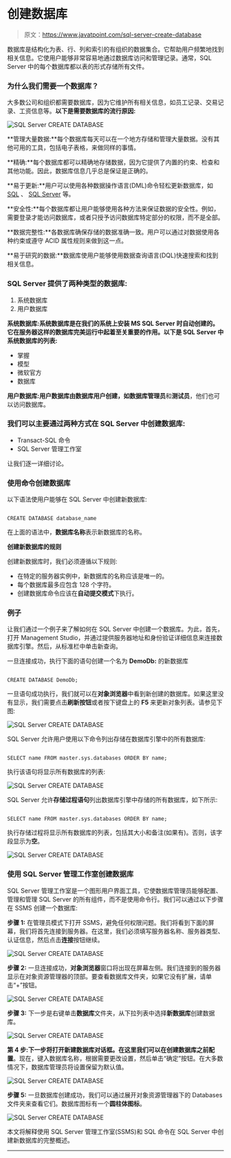 # 创建数据库

> 原文：<https://www.javatpoint.com/sql-server-create-database>

数据库是结构化为表、行、列和索引的有组织的数据集合。它帮助用户频繁地找到相关信息。它使用户能够非常容易地通过数据库访问和管理记录。通常，SQL Server 中的每个数据库都以表的形式存储所有文件。

### 为什么我们需要一个数据库？

大多数公司和组织都需要数据库，因为它维护所有相关信息，如员工记录、交易记录、工资信息等。**以下是需要数据库的流行原因:**

![SQL Server CREATE DATABASE](img/d9bfc89a3653cbde2dab1a8e3f3f98ba.png)

**管理大量数据:**每个数据库每天可以在一个地方存储和管理大量数据。没有其他可用的工具，包括电子表格，来做同样的事情。

**精确:**每个数据库都可以精确地存储数据，因为它提供了内置的约束、检查和其他功能。因此，数据库信息几乎总是保证是正确的。

**易于更新:**用户可以使用各种数据操作语言(DML)命令轻松更新数据库，如 [SQL](https://www.javatpoint.com/sql-tutorial) 、 [SQL Server](https://www.javatpoint.com/sql-server-tutorial) 等。

**安全性:**每个数据库都让用户能够使用各种方法来保证数据的安全性。例如，需要登录才能访问数据库，或者只授予访问数据库特定部分的权限，而不是全部。

**数据完整性:**各数据库确保存储的数据准确一致。用户可以通过对数据使用各种约束或遵守 ACID 属性规则来做到这一点。

**易于研究的数据:**数据库使用户能够使用数据查询语言(DQL)快速搜索和找到相关信息。

### SQL Server 提供了两种类型的数据库:

1.  系统数据库
2.  用户数据库

**系统数据库:**系统数据库是在我们的系统上安装 MS SQL Server 时自动创建的。它在服务器这样的数据库完美运行中起着至关重要的作用。以下是 SQL Server 中系统数据库的**列表:**

*   掌握
*   模型
*   微软官方
*   数据库

**用户数据库:**用户数据库由数据库用户创建，如**数据库管理员**和**测试员**，他们也可以访问数据库。

### 我们可以主要通过两种方式在 SQL Server 中创建数据库:

*   Transact-SQL 命令
*   SQL Server 管理工作室

让我们逐一详细讨论。

### 使用命令创建数据库

以下语法使用户能够在 SQL Server 中创建新数据库:

```

CREATE DATABASE database_name  

```

在上面的语法中，**数据库名称**表示新数据库的名称。

**创建新数据库的规则**

创建新数据库时，我们必须遵循以下规则:

*   在特定的服务器实例中，新数据库的名称应该是唯一的。
*   每个数据库最多应包含 128 个字符。
*   创建数据库命令应该在**自动提交模式**下执行。

### 例子

让我们通过一个例子来了解如何在 SQL Server 中创建一个数据库。为此，首先，打开 Management Studio，并通过提供服务器地址和身份验证详细信息来连接数据库引擎。然后，从标准栏中单击新查询。

一旦连接成功，执行下面的语句创建一个名为 **DemoDb:** 的新数据库

```

CREATE DATABASE DemoDb;

```

一旦语句成功执行，我们就可以在**对象浏览器**中看到新创建的数据库。如果这里没有显示，我们需要点击**刷新按钮**或者按下键盘上的 **F5** 来更新对象列表。请参见下图:

![SQL Server CREATE DATABASE](img/06daf31fd74fcdc7ccd2b89d73c7160b.png)

SQL Server 允许用户使用以下命令列出存储在数据库引擎中的所有数据库:

```

SELECT name FROM master.sys.databases ORDER BY name;

```

执行该语句将显示所有数据库的列表:

![SQL Server CREATE DATABASE](img/21ad380e2d0d241e9b27fc7fcbc3486c.png)

SQL Server 允许**存储过程语句**列出数据库引擎中存储的所有数据库，如下所示:

```

SELECT name FROM master.sys.databases ORDER BY name;

```

执行存储过程将显示所有数据库的列表，包括其大小和备注(如果有)。否则，该字段显示为**空**。

![SQL Server CREATE DATABASE](img/f76ea64caf21ded193ad49691cc38b48.png)

### 使用 SQL Server 管理工作室创建数据库

SQL Server 管理工作室是一个图形用户界面工具，它使数据库管理员能够配置、管理和管理 SQL Server 的所有组件，而不是使用命令行。我们可以通过以下步骤在 SSMS 创建一个数据库:

**步骤 1:** 在管理员模式下打开 SSMS，避免任何权限问题。我们将看到下面的屏幕，我们将首先连接到服务器。在这里，我们必须填写服务器名称、服务器类型、认证信息，然后点击**连接**按钮继续。

![SQL Server CREATE DATABASE](img/55d8ab6b3d484c74bdda0fd313db4d4c.png)

**步骤 2:** 一旦连接成功，**对象浏览器**窗口将出现在屏幕左侧。我们连接到的服务器显示在对象资源管理器的顶部。要查看数据库文件夹，如果它没有扩展，请单击“+”按钮。

![SQL Server CREATE DATABASE](img/29d096fff98da3d1d5be85c6d18202e0.png)

**步骤 3:** 下一步是右键单击**数据库**文件夹，从下拉列表中选择**新数据库**创建数据库。

![SQL Server CREATE DATABASE](img/42cc2f33667470e8d12b9b664f0fd480.png)

**第 4 步:**下一步将打开新建数据库对话框。在这里我们可以在创建数据库之前**配置**。现在，键入数据库名称，根据需要更改设置，然后单击“确定”按钮。在大多数情况下，数据库管理员将设置保留为默认值。

![SQL Server CREATE DATABASE](img/7c52ce53dbebb5fe4e881808e8335e20.png)

**步骤 5:** 一旦数据库创建成功，我们可以通过展开对象资源管理器下的 Databases 文件夹来查看它们。数据库图标有一个**圆柱体图标**。

![SQL Server CREATE DATABASE](img/20dd4b7966ddc6658e1d7a8d52d817ec.png)

本文将解释使用 SQL Server 管理工作室(SSMS)和 SQL 命令在 SQL Server 中创建新数据库的完整概述。

* * *
